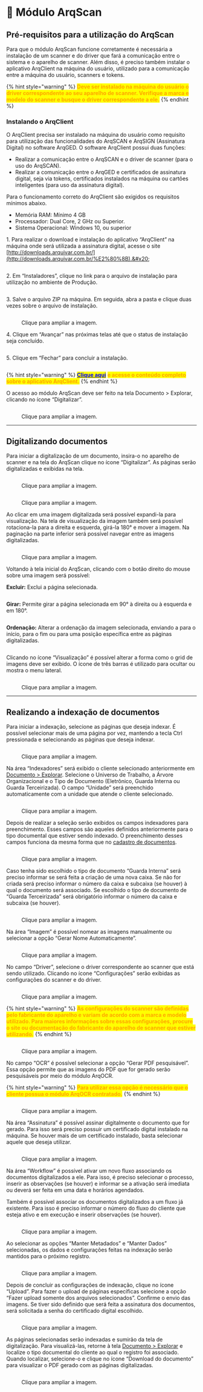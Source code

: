 # 🔹 Módulo ArqScan

## Pré-requisitos para a utilização do ArqScan &#x20;

Para que o módulo ArqScan funcione corretamente é necessária a instalação de um scanner e do driver que fará a comunicação entre o sistema e o aparelho de scanner. Além disso, é preciso também instalar o aplicativo ArqClient na máquina do usuário, utilizado para a comunicação entre a máquina do usuário, scanners e tokens.&#x20;

{% hint style="warning" %}
<mark style="color:orange;">**Deve ser instalado na máquina do usuário o driver correspondente ao seu aparelho de scanner. Verifique a marca e modelo do scanner e busque o driver correspondente a ele.**</mark>
{% endhint %}

### Instalando o ArqClient&#x20;

O ArqClient precisa ser instalado na máquina do usuário como requisito para utilização das funcionalidades do ArqSCAN e ArqSIGN (Assinatura Digital) no software ArqGED. O software ArqClient possui duas funções:&#x20;

* Realizar a comunicação entre o ArqSCAN e o driver de scanner (para o uso do ArqSCAN).&#x20;
* Realizar a comunicação entre o ArqGED e certificados de assinatura digital, seja via tokens, certificados instalados na máquina ou cartões inteligentes (para uso da assinatura digital).&#x20;

Para o funcionamento correto do ArqClient são exigidos os requisitos mínimos abaixo.&#x20;

* Memória RAM: Mínimo 4 GB&#x20;
* Processador: Dual Core, 2 GHz ou Superior.&#x20;
* Sistema Operacional: Windows 10, ou superior&#x20;

1\. Para realizar o download e instalação do aplicativo “ArqClient” na máquina onde será utilizada a assinatura digital, acesse o site [http://downloads.arquivar.com.br/​](http://downloads.arquivar.com.br/%E2%80%8B).&#x20;

<figure><img src="../../.gitbook/assets/arqscan01.png" alt=""><figcaption></figcaption></figure>

2\. Em “Instaladores”, clique no link para o arquivo de instalação para utilização no ambiente de Produção. &#x20;

<figure><img src="../../.gitbook/assets/arqscan02.png" alt=""><figcaption></figcaption></figure>

3\. Salve o arquivo ZIP na máquina. Em seguida, abra a pasta e clique duas vezes sobre o arquivo de instalação.&#x20;

<figure><img src="../../.gitbook/assets/arqscan03.png" alt=""><figcaption><p>Clique para ampliar a imagem.</p></figcaption></figure>

4\. Clique em “Avançar” nas próximas telas até que o status de instalação seja concluído. &#x20;

<figure><img src="../../.gitbook/assets/arqscan04.png" alt=""><figcaption></figcaption></figure>

5\. Clique em “Fechar” para concluir a instalação.&#x20;

<figure><img src="../../.gitbook/assets/arqscan05.png" alt=""><figcaption></figcaption></figure>

{% hint style="warning" %}
[<mark style="color:blue;">**Clique aqui**</mark>](https://view.genial.ly/65269e7884447000117c67f7) <mark style="color:orange;">**e acesse o conteúdo completo sobre o aplicativo ArqClient.**</mark>
{% endhint %}

O acesso ao módulo ArqScan deve ser feito na tela Documento > Explorar, clicando no ícone “Digitalizar”. &#x20;

<figure><img src="../../.gitbook/assets/arqscan06.png" alt=""><figcaption><p>Clique para ampliar a imagem.</p></figcaption></figure>

***

## Digitalizando documentos&#x20;

Para iniciar a digitalização de um documento, insira-o no aparelho de scanner e na tela do ArqScan clique no ícone “Digitalizar”. As páginas serão digitalizadas e exibidas na tela.&#x20;

<figure><img src="../../.gitbook/assets/arqscan07.png" alt=""><figcaption><p>Clique para ampliar a imagem.</p></figcaption></figure>

<figure><img src="../../.gitbook/assets/arqscan08.png" alt=""><figcaption><p>Clique para ampliar a imagem.</p></figcaption></figure>

Ao clicar em uma imagem digitalizada será possível expandi-la para visualização. Na tela de visualização da imagem também será possível rotaciona-la para a direita e esquerda, girá-la 180° e mover a imagem. Na paginação na parte inferior será possível navegar entre as imagens digitalizadas.&#x20;

<figure><img src="../../.gitbook/assets/arqscan09.png" alt=""><figcaption><p>Clique para ampliar a imagem.</p></figcaption></figure>

Voltando à tela inicial do ArqScan, clicando com o botão direito do mouse sobre uma imagem será possível:&#x20;

**Excluir:** Exclui a página selecionada.

<figure><img src="../../.gitbook/assets/arqscan10.png" alt=""><figcaption></figcaption></figure>

**Girar:** Permite girar a página selecionada em 90° à direita ou à esquerda e em 180°.&#x20;

<figure><img src="../../.gitbook/assets/arqscan11.png" alt=""><figcaption></figcaption></figure>

**Ordenação:** Alterar a ordenação da imagem selecionada, enviando a para o início, para o fim ou para uma posição específica entre as páginas digitalizadas.&#x20;

<figure><img src="../../.gitbook/assets/arqscan12.png" alt=""><figcaption></figcaption></figure>

Clicando no ícone “Visualização” é possível alterar a forma como o grid de imagens deve ser exibido. O ícone de três barras é utilizado para ocultar ou mostra o menu lateral.&#x20;

<figure><img src="../../.gitbook/assets/arqscan13.png" alt=""><figcaption><p>Clique para ampliar a imagem.</p></figcaption></figure>

***

## Realizando a indexação de documentos&#x20;

Para iniciar a indexação, selecione as páginas que deseja indexar. É possível selecionar mais de uma página por vez, mantendo a tecla Ctrl pressionada e selecionando as páginas que deseja indexar. &#x20;

<figure><img src="../../.gitbook/assets/arqscan16.png" alt=""><figcaption><p>Clique para ampliar a imagem.</p></figcaption></figure>

Na área “Indexadores” será exibido o cliente selecionado anteriormente em [Documento > Explorar](./). Selecione o Universo de Trabalho, a Árvore Organizacional e o Tipo de Documento (Eletrônico, Guarda Interna ou Guarda Terceirizada). O campo “Unidade” será preenchido automaticamente com a unidade que atende o cliente selecionado.&#x20;

<figure><img src="../../.gitbook/assets/arqscan17.png" alt=""><figcaption><p>Clique para ampliar a imagem.</p></figcaption></figure>

Depois de realizar a seleção serão exibidos os campos indexadores para preenchimento. Esses campos são aqueles definidos anteriormente para o tipo documental que estiver sendo indexado. O preenchimento desses campos funciona da mesma forma que no [cadastro de documentos](../cadastrar.md). &#x20;

<figure><img src="../../.gitbook/assets/arqscan19.png" alt=""><figcaption><p>Clique para ampliar a imagem.</p></figcaption></figure>

Caso tenha sido escolhido o tipo de documento “Guarda Interna” será preciso informar se será feita a criação de uma nova caixa. Se não for criada será preciso informar o número da caixa e subcaixa (se houver) à qual o documento será associado. Se escolhido o tipo de documento de “Guarda Terceirizada” será obrigatório informar o número da caixa e subcaixa (se houver).&#x20;

<figure><img src="../../.gitbook/assets/arqscan18.png" alt=""><figcaption><p>Clique para ampliar a imagem.</p></figcaption></figure>

Na área “Imagem” é possível nomear as imagens manualmente ou selecionar a opção “Gerar Nome Automaticamente”.&#x20;

<figure><img src="../../.gitbook/assets/arqscan20.png" alt=""><figcaption><p>Clique para ampliar a imagem.</p></figcaption></figure>

No campo “Driver”, selecione o driver correspondente ao scanner que está sendo utilizado. Clicando no ícone “Configurações” serão exibidas as configurações do scanner e do driver. &#x20;

<figure><img src="../../.gitbook/assets/arqscan14.png" alt=""><figcaption><p>Clique para ampliar a imagem.</p></figcaption></figure>

{% hint style="warning" %}
<mark style="color:orange;">**As configurações do scanner são definidas pelo fabricante do aparelho e variam de acordo com a marca e modelo utilizado. Para maiores informações sobre essas configurações, procure o site ou documentação do fabricante do aparelho de scanner que estiver utilizando.**</mark>
{% endhint %}

<figure><img src="../../.gitbook/assets/arqscan15.png" alt=""><figcaption><p>Clique para ampliar a imagem.</p></figcaption></figure>

No campo “OCR” é possível selecionar a opção “Gerar PDF pesquisável”. Essa opção permite que as imagens do PDF que for gerado serão pesquisáveis por meio do módulo ArqOCR.&#x20;

{% hint style="warning" %}
<mark style="color:orange;">**Para utilizar essa opção é necessário que o cliente possua o módulo ArqOCR contratado.**</mark>&#x20;
{% endhint %}

<figure><img src="../../.gitbook/assets/arqscan21.png" alt=""><figcaption><p>Clique para ampliar a imagem.</p></figcaption></figure>

Na área “Assinatura” é possível assinar digitalmente o documento que for gerado. Para isso será preciso possuir um certificado digital instalado na máquina. Se houver mais de um certificado instalado, basta selecionar aquele que deseja utilizar. &#x20;

<figure><img src="../../.gitbook/assets/arqscan22.png" alt=""><figcaption><p>Clique para ampliar a imagem.</p></figcaption></figure>

Na área “Workflow” é possível ativar um novo fluxo associando os documentos digitalizados a ele. Para isso, é preciso selecionar o processo, inserir as observações (se houver) e informar se a ativação será imediata ou deverá ser feita em uma data e horários agendados.&#x20;

Também é possível associar os documentos digitalizados a um fluxo já existente. Para isso é preciso informar o número do fluxo do cliente que esteja ativo e em execução e inserir observações (se houver). &#x20;

<figure><img src="../../.gitbook/assets/arqscan23.png" alt=""><figcaption><p>Clique para ampliar a imagem.</p></figcaption></figure>

Ao selecionar as opções “Manter Metadados” e “Manter Dados” selecionadas, os dados e configurações feitas na indexação serão mantidos para o próximo registro. &#x20;

<figure><img src="../../.gitbook/assets/arqscan24.png" alt=""><figcaption><p>Clique para ampliar a imagem.</p></figcaption></figure>

Depois de concluir as configurações de indexação, clique no ícone “Upload”. Para fazer o upload de páginas específicas selecione a opção “Fazer upload somente dos arquivos selecionados”.  Confirme o envio das imagens. Se tiver sido definido que será feita a assinatura dos documentos, será solicitada a senha do certificado digital escolhido.  &#x20;

<figure><img src="../../.gitbook/assets/arqscan25.png" alt=""><figcaption><p>Clique para ampliar a imagem.</p></figcaption></figure>

As páginas selecionadas serão indexadas e sumirão da tela de digitalização. Para visualizá-las, retorne à tela [Documento > Explorar](./) e localize o tipo documental do cliente ao qual o registro foi associado. Quando localizar, selecione-o e clique no ícone “Download do documento” para visualizar o PDF gerado com as páginas digitalizadas. &#x20;

<figure><img src="../../.gitbook/assets/arqscan26.png" alt=""><figcaption><p>Clique para ampliar a imagem.</p></figcaption></figure>
